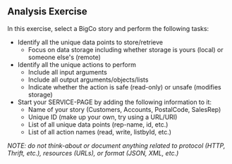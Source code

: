 ## Analysis Exercise

In this exercise, select a BigCo story and perform the following tasks:

 * Identify all the unique data points to store/retrieve
   * Focus on data storage including whether storage is yours (local) or someone else's (remote)
 * Identify all the unique actions to perform
   * Include all input arguments
   * Include all output arguments/objects/lists
   * Indicate whether the action is safe (read-only) or unsafe (modifies storage)
 * Start your SERVICE-PAGE by adding the following information to it:
   * Name of your story (Customers, Accounts, PostalCode, SalesRep)
   * Unique ID (make up your own, try using a URL/URI)
   * List of all unique data points (rep-name, id, etc.)
   * List of all action names (read, write, listbyId, etc.)

_NOTE: do not think-about or document anything related to protocol (HTTP, Thrift, etc.), resources (URLs), or format (JSON, XML, etc.)_



 
